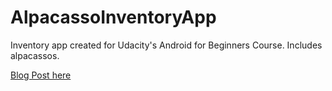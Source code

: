 # AlpacassoInventoryApp
Inventory app created for Udacity's Android for Beginners Course. Includes alpacassos.

[Blog Post here](http://novembergave.com/2017/01/11/alpacasso-inventory-app/)
